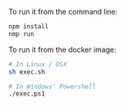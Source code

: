 To run it from the command line:

```bash
npm install
nmp run
```

To run it from the docker image:

```bash
# In Linux / OSX
sh exec.sh

# In Windows' Powershell
./exec.ps1
```
